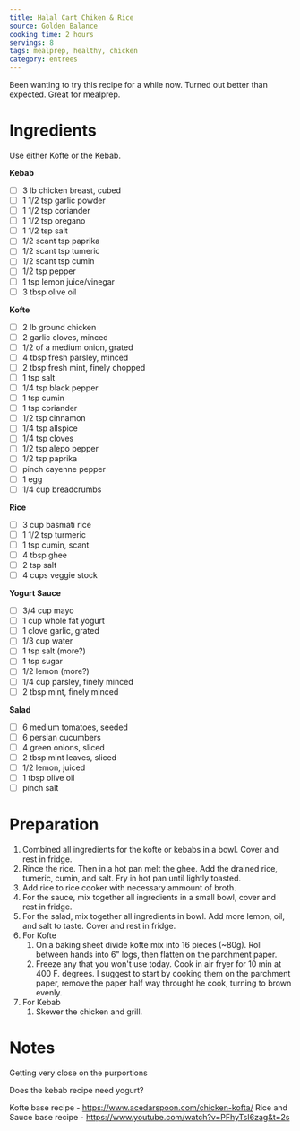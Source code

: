 ```yaml
---
title: Halal Cart Chiken & Rice
source: Golden Balance
cooking time: 2 hours
servings: 8
tags: mealprep, healthy, chicken
category: entrees
---
```


Been wanting to try this recipe for a while now. Turned out better than expected. Great for mealprep. 

Ingredients
===========

Use either Kofte or the Kebab.

**Kebab**
* [ ] 3 lb chicken breast, cubed
* [ ] 1 1/2 tsp garlic powder
* [ ] 1 1/2 tsp coriander
* [ ] 1 1/2 tsp oregano
* [ ] 1 1/2 tsp salt
* [ ] 1/2 scant tsp paprika
* [ ] 1/2 scant tsp tumeric
* [ ] 1/2 scant tsp cumin
* [ ] 1/2 tsp pepper
* [ ] 1 tsp lemon juice/vinegar
* [ ] 3 tbsp olive oil

**Kofte**
* [ ] 2 lb ground chicken
* [ ] 2 garlic cloves, minced
* [ ] 1/2 of a medium onion, grated
* [ ] 4 tbsp fresh parsley, minced
* [ ] 2 tbsp fresh mint, finely chopped
* [ ] 1 tsp salt
* [ ] 1/4 tsp black pepper
* [ ] 1 tsp cumin
* [ ] 1 tsp coriander
* [ ] 1/2 tsp cinnamon
* [ ] 1/4 tsp allspice
* [ ] 1/4 tsp cloves
* [ ] 1/2 tsp alepo pepper
* [ ] 1/2 tsp paprika
* [ ] pinch cayenne pepper
* [ ] 1 egg
* [ ] 1/4 cup breadcrumbs

**Rice**
* [ ] 3 cup basmati rice
* [ ] 1 1/2 tsp turmeric
* [ ] 1 tsp cumin, scant
* [ ] 4 tbsp ghee
* [ ] 2 tsp salt
* [ ] 4 cups veggie stock

**Yogurt Sauce**
* [ ] 3/4 cup mayo
* [ ] 1 cup whole fat yogurt
* [ ] 1 clove garlic, grated 
* [ ] 1/3 cup water
* [ ] 1 tsp salt (more?)
* [ ] 1 tsp sugar
* [ ] 1/2 lemon (more?)
* [ ] 1/4 cup parsley, finely minced
* [ ] 2 tbsp mint, finely minced

**Salad**
* [ ] 6 medium tomatoes, seeded
* [ ] 6 persian cucumbers
* [ ] 4 green onions, sliced
* [ ] 2 tbsp mint leaves, sliced
* [ ] 1/2 lemon, juiced
* [ ] 1 tbsp olive oil
* [ ] pinch salt

Preparation
===========
1. Combined all ingredients for the kofte or kebabs in a bowl. Cover and rest in fridge.
2. Rince the rice. Then in a hot pan melt the ghee. Add the drained rice, tumeric, cumin, and salt. Fry in hot pan until lightly toasted.
3. Add rice to rice cooker with necessary ammount of broth.
4. For the sauce, mix together all ingredients in a small bowl, cover and rest in fridge.
5. For the salad, mix together all ingredients in bowl. Add more lemon, oil, and salt to taste. Cover and rest in fridge.
6. For Kofte
    1. On a baking sheet divide kofte mix into 16 pieces (~80g). Roll between hands into 6" logs, then flatten on the parchment paper. 
    2. Freeze any that you won't use today. Cook in air fryer for 10 min at 400 F. degrees. I suggest to start by cooking them on the parchment paper, remove the paper half way throught he cook, turning to brown evenly.
6. For Kebab
    1. Skewer the chicken and grill.

Notes
=====

Getting very close on the purportions

Does the kebab recipe need yogurt?

Kofte base recipe - https://www.acedarspoon.com/chicken-kofta/
Rice and Sauce base recipe - https://www.youtube.com/watch?v=PFhyTsI6zag&t=2s
